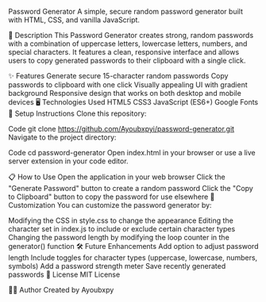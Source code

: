 Password Generator
A simple, secure random password generator built with HTML, CSS, and vanilla JavaScript.

📝 Description
This Password Generator creates strong, random passwords with a combination of uppercase letters, lowercase letters, numbers, and special characters. It features a clean, responsive interface and allows users to copy generated passwords to their clipboard with a single click.

✨ Features
Generate secure 15-character random passwords
Copy passwords to clipboard with one click
Visually appealing UI with gradient background
Responsive design that works on both desktop and mobile devices
🖥️ Technologies Used
HTML5
CSS3
JavaScript (ES6+)
Google Fonts
🚀 Setup Instructions
Clone this repository:

Code
git clone https://github.com/Ayoubxpyi/password-generator.git
Navigate to the project directory:

Code
cd password-generator
Open index.html in your browser or use a live server extension in your code editor.

📋 How to Use
Open the application in your web browser
Click the "Generate Password" button to create a random password
Click the "Copy to Clipboard" button to copy the password for use elsewhere
🎨 Customization
You can customize the password generator by:

Modifying the CSS in style.css to change the appearance
Editing the character set in index.js to include or exclude certain character types
Changing the password length by modifying the loop counter in the generator() function
🛠️ Future Enhancements
Add option to adjust password length
Include toggles for character types (uppercase, lowercase, numbers, symbols)
Add a password strength meter
Save recently generated passwords
📄 License
MIT License

👨‍💻 Author
Created by Ayoubxpy
